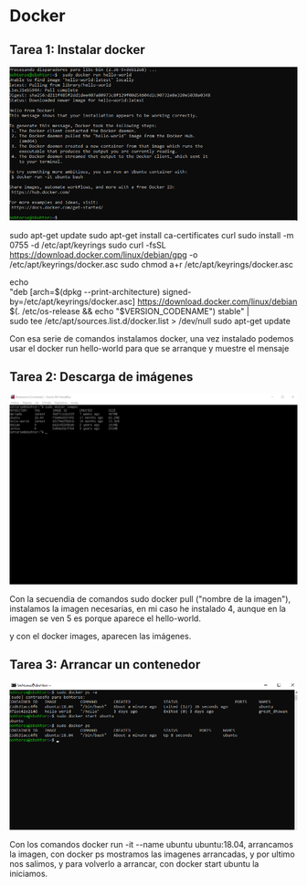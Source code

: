# Docker

## Tarea 1: Instalar docker

![Descripción de la imagen de la Tarea 1](01-01.png)

sudo apt-get update
sudo apt-get install ca-certificates curl
sudo install -m 0755 -d /etc/apt/keyrings
sudo curl -fsSL https://download.docker.com/linux/debian/gpg -o /etc/apt/keyrings/docker.asc
sudo chmod a+r /etc/apt/keyrings/docker.asc


echo \
  "deb [arch=$(dpkg --print-architecture) signed-by=/etc/apt/keyrings/docker.asc] https://download.docker.com/linux/debian \
  $(. /etc/os-release && echo "$VERSION_CODENAME") stable" | \
  sudo tee /etc/apt/sources.list.d/docker.list > /dev/null
sudo apt-get update

Con esa serie de comandos instalamos docker, una vez instalado podemos usar el docker run hello-world para que se arranque y muestre el mensaje

## Tarea 2: Descarga de imágenes

![Descripción de la imagen de la Tarea 2](01-02.png)

Con la secuendia de comandos sudo docker pull ("nombre de la imagen"), instalamos la imagen necesarias, en mi caso he instalado 4, aunque en la imagen se ven 5 es porque aparece el hello-world. 

y con el docker images, aparecen las imágenes.

## Tarea 3: Arrancar un contenedor

![Descripción de la imagen de la Tarea 3](01-03.png)

Con los comandos docker run -it --name ubuntu ubuntu:18.04, arrancamos la imagen, con docker ps mostramos las imagenes arrancadas, y por ultimo nos salimos, y para volverlo a arrancar, con docker start ubuntu la iniciamos.


